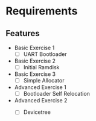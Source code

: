 # Requirements

## Features

- Basic Exercise 1
    - [ ] UART Bootloader 
- Basic Exercise 2
    - [ ] Initial Ramdisk 
- Basic Exercise 3      
    - [ ] Simple Allocator 
- Advanced Exercise 1
    - [ ] Bootloader Self Relocation
- Advanced Exercise 2
    - [ ] Devicetree

